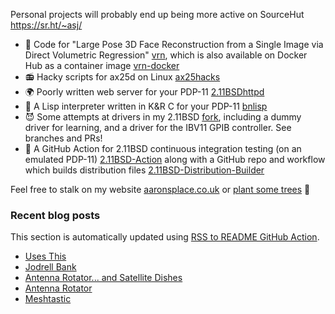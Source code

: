 Personal projects will probably end up being more active on SourceHut https://sr.ht/~asj/

- 🤡 Code for "Large Pose 3D Face Reconstruction from a Single Image
  via Direct Volumetric Regression"
  [vrn](https://github.com/AaronJackson/vrn), which is also available
  on Docker Hub as a container image
  [vrn-docker](https://github.com/AaronJackson/vrn-docker)
- 📻 Hacky scripts for ax25d on Linux
  [ax25hacks](https://github.com/AaronJackson/ax25hacks)
- 🌍 Poorly written web server for your PDP-11
  [2.11BSDhttpd](https://github.com/AaronJackson/2.11BSDhttpd)
- 🐍 A Lisp interpreter written in K&R C for your PDP-11
  [bnlisp](https://github.com/AaronJackson/bnlisp)
- 😈 Some attempts at drivers in my 2.11BSD
  [fork](https://github.com/AaronJackson/2.11BSD), including a dummy
  driver for learning, and a driver for the IBV11 GPIB controller. See
  branches and PRs!
- 🤖 A GitHub Action for 2.11BSD continuous integration testing (on an
  emulated PDP-11)
  [2.11BSD-Action](https://github.com/AaronJackson/2.11BSD-Action) along 
  with a GitHub repo and workflow which builds distribution files
  [2.11BSD-Distribution-Builder](https://github.com/AaronJackson/2.11BSD-Distribution-Builder)

Feel free to stalk on my website
[aaronsplace.co.uk](http://aaronsplace.co.uk)
or [plant some trees](https://ecologi.com/aaronjackson?r=60ba3335dc24a022bb3f46dc) 🌳


### Recent blog posts

This section is automatically updated using [RSS to README GitHub Action](https://github.com/JasonEtco/rss-to-readme).

<!--START_SECTION:feed-->
* [Uses This](http:&#x2F;&#x2F;aaronsplace.co.uk&#x2F;blog&#x2F;2024-11-30-uses-this.html)
* [Jodrell Bank](http:&#x2F;&#x2F;aaronsplace.co.uk&#x2F;blog&#x2F;2024-11-04-jodrell-bank-again.html)
* [Antenna Rotator... and Satellite Dishes](http:&#x2F;&#x2F;aaronsplace.co.uk&#x2F;blog&#x2F;2024-10-18-antenna-rotator.html)
* [Antenna Rotator](http:&#x2F;&#x2F;aaronsplace.co.uk&#x2F;blog&#x2F;2024-10-07-antenna-rotator.html)
* [Meshtastic](http:&#x2F;&#x2F;aaronsplace.co.uk&#x2F;blog&#x2F;2024-09-19-lora-meshtastic.html)
<!--END_SECTION:feed-->
